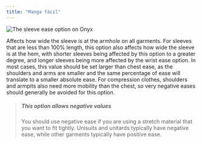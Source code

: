 ```yaml
---
title: "Manga fácil"
---
```


![The sleeve ease option on Onyx](sleeveease.svg)

Affects how wide the sleeve is at the armhole on all garments. For sleeves that are less than 100% length, this option also affects how wide the sleeve is at the hem, with shorter sleeves being affected by this option to a greater degree, and longer sleeves being more affected by the wrist ease option. In most cases, this value should be set larger than chest ease, as the shoulders and arms are smaller and the same percentage of ease will translate to a smaller absolute ease. For compression clothes, shoulders and armpits also need more mobility than the chest, so very negative eases should generally be avoided for this option.

> ##### This option allows negative values
> 
> You should use negative ease if you are using a stretch material that you want to fit tightly. Unisuits and unitards typically have negative ease, while other garments typically have positive ease.

